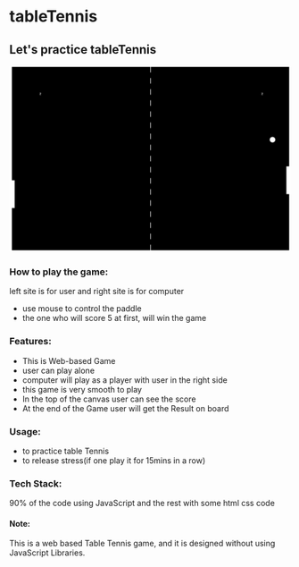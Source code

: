 # tableTennis
<h2>Let's practice tableTennis</h2>
<img src="https://github.com/sgrprmnk/tableTennis/blob/main/Screenshot%20(282).png">
<div>
  <h3>How to play the game:</h3>
  <p>
    left site is for user and right site is for computer
    <ul>
      <li>use mouse to control the paddle</li>
      <li>the one who will score 5 at first, will win the game</li>
  </p>
  </div>
  <h3>Features:</h3>
  <ul>
  <li> This is Web-based Game</li>
  <li> user can play alone</li>
  <li> computer will play as a player with user in the right side</li>
  <li> this game is very smooth to play</li>
  <li>In the top of the canvas user can see the score</li>
  <li>At the end of the Game user will get the Result on board</li>
  </ul>
  <h3>Usage:</h3>
  <ul>
  <li>to practice table Tennis
    <li>to release stress(if one play it for 15mins in a row)
  </ul>
 <h3> Tech Stack:</h3>
 <p>90% of the code using JavaScript and the rest with some html css code</p>

<h4>Note:</h4>
<p>This is a web based Table Tennis game, and it is designed without using JavaScript Libraries.</p>
